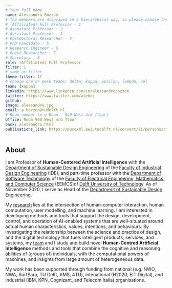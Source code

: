```yaml
---
# Your full name 
name: Alessandro Bozzon
# The members are displayed in a hierarchical way, so please choose the role (e.g. Full Professor, Assistant Professor etc) and filter number (e.g. 1, 2, 3) from this list:
# (Affiliated) Full Professor - 1
# Associate Professor - 2
# Assistant Professor - 3
# Postdoctoral Researcher - 4
# PhD Candidate - 5
# Research Engineer - 6 
# Guest Researcher - 7
# Secretary - 8
role: (Affiliated) Full Professor
filter: 1
# same as filter
theme-filter: 1f
# choose one or more teams: delta, kappa, epsilon, lambda, cel
team: [kappa]
linkedin: https://www.linkedin.com/in/alessandrobozzon
twitter: https://www.twitter.com/aleboz
github: 
image: alessandro.jpg
email: a.bozzon@tudelft.nl
# Room number (e.g Room - 840 West 4rd floor)
office: Room 900 West 4rd floor
back: alessandro.html
publications_link: https://purexml.ewi.tudelft.nl/convert/li/persons/cf21407c-8c4b-4ddd-b5f4-d68b9932b230
---
```


## About
I am Professor of **Human-Centered Artificial Intelligence** with the [Department of Sustainable Design Engineering](https://www.tudelft.nl/en/ide/about-ide/departments/design-engineering/) of the [Faculty of Industrial Design Engineering](https://www.tudelft.nl/en/ide/) (IDE); and part-time professor with the [Department of Software Technology](https://www.tudelft.nl/ewi/over-de-faculteit/afdelingen/software-technology/) of the [Faculty of Electrical Engineering, Mathematics, and Computer Science](https://www.tudelft.nl/en/eemcs/) (EEMCS)of [Delft University of Technology](https://www.tudelft.nl). As of November 2020, I serve as Head of the [Department of Sustainable Design Engineering](https://www.tudelft.nl/en/ide/about-ide/departments/design-engineering/).

My [research](https://www.alessandrobozzon.com/research/) lies at the intersection of human-computer interaction, human computation, user modelling, and machine learning. I am interested in developing methods and tools that support the design, development, control, and operation of AI-enabled systems that are well-situated around actual human characteristics, values, intentions, and behaviours. By investigating the relationship between the science and practice of design, and the digital technology that fuels intelligent products, services, and systems, my [team](https://www.alessandrobozzon.com/research/team) and I study and build novel **Human-Centred Artificial Intelligence**  methods and tools that combine the cognitive and reasoning abilities of (groups of) individuals, with the computational powers of machines, and insights from large amount of heterogeneous data.
     
My work has been supported through funding from national (e.g. NWO, NWA, SurfSara, TU Delft, AMS, 4TU), intenational (H2020, EIT Digital), and industrial (IBM, KPN, Cognizant, and Telecom Italia) organisations.

